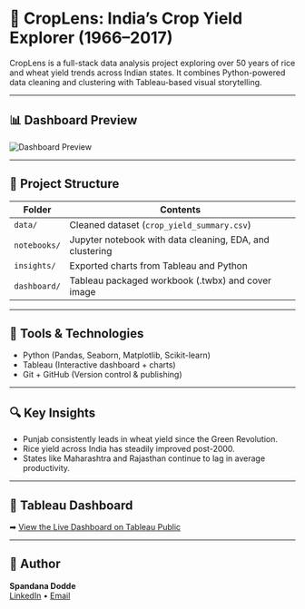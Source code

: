 # 🌾 CropLens: India’s Crop Yield Explorer (1966–2017)

CropLens is a full-stack data analysis project exploring over 50 years of rice and wheat yield trends across Indian states. It combines Python-powered data cleaning and clustering with Tableau-based visual storytelling.

---

## 📊 Dashboard Preview

![Dashboard Preview](<img width="800" alt="croplensdashboard" src="https://github.com/user-attachments/assets/23eb657b-2e48-441a-a518-a09482c0b040" />
)

---

## 📁 Project Structure

| Folder | Contents |
|--------|----------|
| `data/` | Cleaned dataset (`crop_yield_summary.csv`) |
| `notebooks/` | Jupyter notebook with data cleaning, EDA, and clustering |
| `insights/` | Exported charts from Tableau and Python |
| `dashboard/` | Tableau packaged workbook (.twbx) and cover image |

---

## 🧰 Tools & Technologies

- Python (Pandas, Seaborn, Matplotlib, Scikit-learn)
- Tableau (Interactive dashboard + charts)
- Git + GitHub (Version control & publishing)

---

## 🔍 Key Insights

- Punjab consistently leads in wheat yield since the Green Revolution.
- Rice yield across India has steadily improved post-2000.
- States like Maharashtra and Rajasthan continue to lag in average productivity.

---

## 🔗 Tableau Dashboard

➡ [View the Live Dashboard on Tableau Public](https://10ay.online.tableau.com/#/site/shashayu/workbooks/2581716?:origin=card_share_link)

---

## 📌 Author

**Spandana Dodde**  
[LinkedIn](www.linkedin.com/in/spandana-dodde) • [Email](spandanadodde1@gmail.com) 

